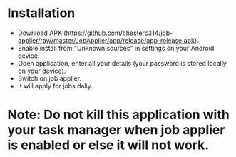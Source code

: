 # Installation
* Download APK (https://github.com/chesterc314/job-applier/raw/master/JobApplier/app/release/app-release.apk).
* Enable install from "Unknown sources" in settings on your Android device.
* Open application, enter all your details (your password is stored locally on your device).
* Switch on job applier.
* It will apply for jobs daliy. 

# Note: Do not kill this application with your task manager when job applier is enabled or else it will not work.
